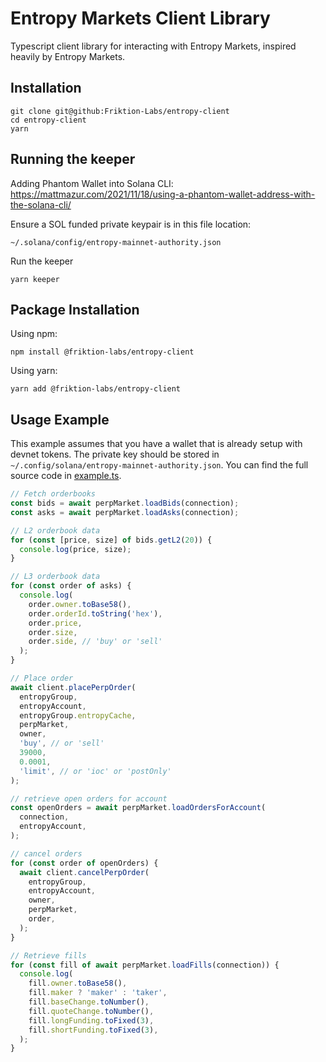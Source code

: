# Entropy Markets Client Library

Typescript client library for interacting with Entropy Markets, inspired heavily by Entropy Markets.


## Installation

``` 
git clone git@github:Friktion-Labs/entropy-client
cd entropy-client
yarn
```

## Running the keeper
Adding Phantom Wallet into Solana CLI:
https://mattmazur.com/2021/11/18/using-a-phantom-wallet-address-with-the-solana-cli/

Ensure a SOL funded private keypair is in this file location: 
```
~/.solana/config/entropy-mainnet-authority.json
```

Run the keeper
```
yarn keeper
```


## Package Installation

Using npm:

```
npm install @friktion-labs/entropy-client
```

Using yarn:

```
yarn add @friktion-labs/entropy-client
```

## Usage Example

This example assumes that you have a wallet that is already setup with devnet tokens. The private key should be stored in `~/.config/solana/entropy-mainnet-authority.json`. You can find the full source code in [example.ts](./src/example.ts).

```js
// Fetch orderbooks
const bids = await perpMarket.loadBids(connection);
const asks = await perpMarket.loadAsks(connection);

// L2 orderbook data
for (const [price, size] of bids.getL2(20)) {
  console.log(price, size);
}

// L3 orderbook data
for (const order of asks) {
  console.log(
    order.owner.toBase58(),
    order.orderId.toString('hex'),
    order.price,
    order.size,
    order.side, // 'buy' or 'sell'
  );
}

// Place order
await client.placePerpOrder(
  entropyGroup,
  entropyAccount,
  entropyGroup.entropyCache,
  perpMarket,
  owner,
  'buy', // or 'sell'
  39000,
  0.0001,
  'limit', // or 'ioc' or 'postOnly'
);

// retrieve open orders for account
const openOrders = await perpMarket.loadOrdersForAccount(
  connection,
  entropyAccount,
);

// cancel orders
for (const order of openOrders) {
  await client.cancelPerpOrder(
    entropyGroup,
    entropyAccount,
    owner,
    perpMarket,
    order,
  );
}

// Retrieve fills
for (const fill of await perpMarket.loadFills(connection)) {
  console.log(
    fill.owner.toBase58(),
    fill.maker ? 'maker' : 'taker',
    fill.baseChange.toNumber(),
    fill.quoteChange.toNumber(),
    fill.longFunding.toFixed(3),
    fill.shortFunding.toFixed(3),
  );
}
```
